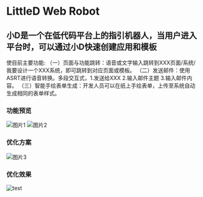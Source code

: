 # LittleD Web Robot
## 小D是一个在低代码平台上的指引机器人，当用户进入平台时，可以通过小D快速创建应用和模板
使目前主要功能:
（一）页面与功能跳转：语音或文字输入跳转到XXX页面/系统/ 我要设计一个XXX系统，即可跳转到对应页面或模板。
（二）发送邮件：使用ASRT进行语音转换。多段交互式，1.发送给XXX 2.输入邮件主题 3.输入邮件内容。
（三）智能手绘表单生成：开发人员可以在纸上手绘表单，上传至系统自动生成相同的表单样式。

### 功能预览
![图片1](https://user-images.githubusercontent.com/67999981/218738664-fca5870f-e3a3-4802-b08c-d8e30b3c28c4.png)
![图片2](https://user-images.githubusercontent.com/67999981/218738675-16e396b7-1c32-451a-aab9-e6f6bee3bcf7.png)
### 优化方案
![图片3](https://user-images.githubusercontent.com/67999981/218738679-68fdb198-9354-4512-b66c-a34633baafe8.png)
### 优化效果
![test](https://user-images.githubusercontent.com/67999981/218738684-8788f744-9024-410f-88e5-d62f418e39f6.png)

